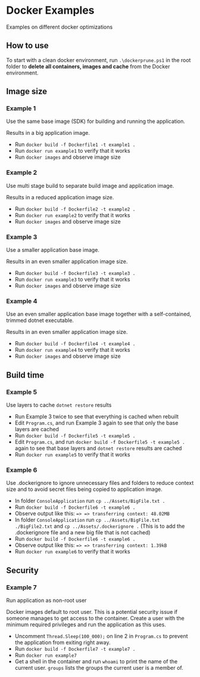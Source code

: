 # Docker Examples
Examples on different docker optimizations

## How to use
To start with a clean docker environment, run ```.\dockerprune.ps1``` in the root folder to **delete all containers, images and cache** from the Docker environment.

## Image size

### Example 1
Use the same base image (SDK) for building and running the application.

Results in a big application image.

- Run ```docker build -f Dockerfile1 -t example1 .```
- Run ```docker run example1``` to verify that it works
- Run ```docker images``` and observe image size

### Example 2
Use multi stage build to separate build image and application image.

Results in a reduced application image size.

- Run ```docker build -f Dockerfile2 -t example2 .```
- Run ```docker run example2``` to verify that it works
- Run ```docker images``` and observe image size

### Example 3
Use a smaller application base image.

Results in an even smaller application image size.

- Run ```docker build -f Dockerfile3 -t example3 .```
- Run ```docker run example3``` to verify that it works
- Run ```docker images``` and observe image size

### Example 4
Use an even smaller application base image together with a self-contained, trimmed dotnet executable.

Results in an even smaller application image size.

- Run ```docker build -f Dockerfile4 -t example4 .```
- Run ```docker run example4``` to verify that it works
- Run ```docker images``` and observe image size

## Build time

### Example 5
Use layers to cache ```dotnet restore``` results

- Run Example 3 twice to see that everything is cached when rebuilt
- Edit ```Program.cs```, and run Example 3 again to see that only the base layers are cached
- Run ```docker build -f Dockerfile5 -t example5 .```
- Edit ```Program.cs```, and run ```docker build -f Dockerfile5 -t example5 .``` again to see that base layers and ```dotnet restore``` results are cached
- Run ```docker run example5``` to verify that it works

### Example 6
Use .dockerignore to ignore unnecessary files and folders to reduce context size and to avoid secret files being copied to application image.

- In folder ```ConsoleApplication``` run ```cp ../Assets/BigFile.txt .```
- Run ```docker build -f Dockerfile6 -t example6 .```
- Observe output like this:  ```=> => transferring context: 48.02MB```
- In folder ```ConsoleApplication``` run ```cp ../Assets/BigFile.txt ./BigFile2.txt``` and ```cp ../Assets/.dockerignore .``` (This is to add the .dockerignore file and a new big file that is not cached)
- Run ```docker build -f Dockerfile6 -t example6 .```
- Observe output like this:  ```=> => transferring context: 1.39kB```
- Run ```docker run example6``` to verify that it works

## Security
### Example 7
Run application as non-root user

Docker images default to root user. This is a potential security issue if someone manages to get access to the container.
Create a user with the minimum required privileges and run the application as this uses.

- Uncomment ```Thread.Sleep(100_000);``` on line 2 in ```Program.cs``` to prevent the application from exiting right away.
- Run ```docker build -f Dockerfile7 -t example7 .```
- Run ```docker run example7```
- Get a shell in the container and run ```whoami``` to print the name of the current user. ```groups``` lists the groups the current user is a member of.